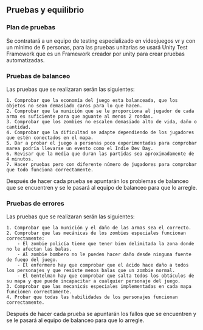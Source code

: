## Pruebas y equilibrio

### Plan de pruebas

Se contratará a un equipo de testing especializado en videojuegos vr y con un mínimo de 6 personas, para las pruebas unitarias se usará Unity Test Framework que es un Framework creador por unity para crear pruebas automatizadas.

### Pruebas de balanceo

Las pruebas que se realizaran serán las siguientes:

	1. Comprobar que la economía del juego esta balanceada, que los objetos no sean demasiado caros para lo que hacen.
	2. Comprobar que la munición que se le proporciona al jugador de cada arma es suficiente para que aguante al menos 2 rondas.
	3. Comprobar que los zombies no escalen demasiado alto de vida, daño o cantidad.
	4. Comprobar que la dificultad se adapte dependiendo de los jugadores que estén conectados en el mapa.
	5. Dar a probar el juego a personas poco experimentadas para comprobar marea podría llevarse un evento como el Indie Dev Day.
	6. Revisar que la media que duran las partidas sea aproximadamente de 4 minutos.
	7. Hacer pruebas pero con diferente número de jugadores para comprobar que todo funciona correctamente.
	
Después de hacer cada prueba se apuntarán los problemas de balanceo que se encuentren y se le pasará al equipo de balanceo para que lo arregle.

### Pruebas de errores

Las pruebas que se realizaran serán las siguientes:

	1. Comprobar que la munición y el daño de las armas sea el correcto.
	2. Comprobar que las mecánicas de los zombies especiales funcionan correctamente:
		- El zombie policía tiene que tener bien delimitada la zona donde no le afectan las balas.
		- Al zombie bombero no le pueden hacer daño desde ninguna fuente de fuego del juego.
		- El enfermero hay que comprobar que el ácido hace daño a todos los personajes y que resiste menos balas que un zombie normal.
		- El Gentelman hay que comprobar que salta todos los obtáculos de su mapa y que puede incapacitar a cualquier personaje del juego.		
	3. Comprobar que las mecanicás especiales implementadas en cada mapa funcionen correctamente. 
	4. Probar que todas las habilidades de los personajes funcionan correctamente.

Después de hacer cada prueba se apuntarán los fallos que se encuentren y se le pasará al equipo de balanceo para que lo arregle.
